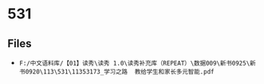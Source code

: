 # 531

## Files

- `F:/中文语料库/【01】读秀\读秀 1.0\读秀补充库（REPEAT）\数据009\新书0925\新书0920\113\531\11353173_学习之路  教给学生和家长多元智能.pdf`
